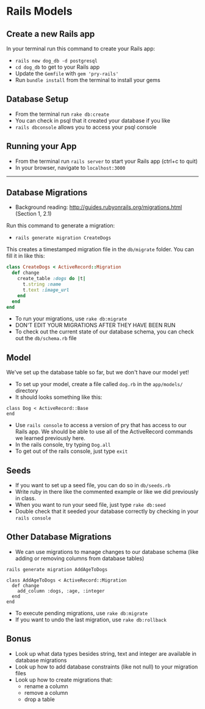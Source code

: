# Rails Models

## Create a new Rails app
In your terminal run this command to create your Rails app:
- `rails new dog_db -d postgresql`
- `cd dog_db` to get to your Rails app
- Update the `Gemfile` with `gem 'pry-rails'`
- Run `bundle install` from the terminal to install your gems

## Database Setup
- From the terminal run `rake db:create`
- You can check in psql that it created your database if you like
- `rails dbconsole` allows you to access your psql console

## Running your App
- From the terminal run `rails server` to start your Rails app (ctrl+c to quit)
- In your browser, navigate to `localhost:3000`

---

## Database Migrations
- Background reading: http://guides.rubyonrails.org/migrations.html (Section 1, 2.1)

Run this command to generate a migration:
- `rails generate migration CreateDogs`

This creates a timestamped migration file in the `db/migrate` folder. You can fill it in like this:

```ruby
class CreateDogs < ActiveRecord::Migration
  def change
    create_table :dogs do |t|
      t.string :name
      t.text :image_url
    end
  end
end
```

- To run your migrations, use `rake db:migrate`
- DON'T EDIT YOUR MIGRATIONS AFTER THEY HAVE BEEN RUN
- To check out the current state of our database schema, you can check out the `db/schema.rb` file

## Model

We've set up the database table so far, but we don't have our model yet!

- To set up your model, create a file called `dog.rb` in the `app/models/` directory
- It should looks something like this:

```
class Dog < ActiveRecord::Base
end
```

- Use `rails console` to access a version of pry that has access to our Rails app. We should be able to use all of the ActiveRecord commands we learned previously here.
- In the rails console, try typing `Dog.all`
- To get out of the rails console, just type `exit`

## Seeds

- If you want to set up a seed file, you can do so in `db/seeds.rb`
- Write ruby in there like the commented example or like we did previously in class.
- When you want to run your seed file, just type `rake db:seed`
- Double check that it seeded your database correctly by checking in your `rails console`


## Other Database Migrations

- We can use migrations to manage changes to our database schema (like adding or removing columns from database tables)

`rails generate migration AddAgeToDogs`

```
class AddAgeToDogs < ActiveRecord::Migration
  def change
    add_column :dogs, :age, :integer
  end
end

```

- To execute pending migrations, use `rake db:migrate`
- If you want to undo the last migration, use `rake db:rollback`

## Bonus

- Look up what data types besides string, text and integer are available in database migrations
- Look up how to add database constraints (like not null) to your migration files
- Look up how to create migrations that:
  - rename a column
  - remove a column
  - drop a table